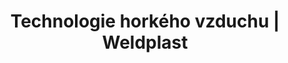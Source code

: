 ---
Link: "file:/Users/vinayakpatel/Downloads/www.weldplast.cz/produkty/technologie-horkeho-vzduchu%3Fpg=4"
product_name: "null"
product_id: "null"
title: "Technologie horkého vzduchu | Weldplast"
product_desc: ""
product_specs: ""
product_downloads: ""
href: ""
accessories: ""
similar_products: ""
---